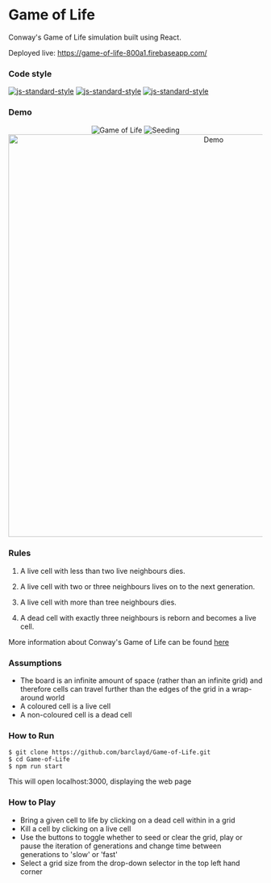 # Game of Life

Conway's Game of Life simulation built using React.

Deployed live: https://game-of-life-800a1.firebaseapp.com/

### Code style
  [![js-standard-style](https://img.shields.io/badge/code%20style-standard-brightgreen.svg?style=flat)](https://github.com/feross/standard)
    [![js-standard-style](https://img.shields.io/badge/deployed-live-blue.svg)](https://game-of-life-800a1.firebaseapp.com/)
    [![js-standard-style](https://img.shields.io/badge/deployed%20version-1.1.1-green.svg)](https://game-of-life-800a1.firebaseapp.com/)


### Demo

<p align="center">
  <img alt="Game of Life" src='https://user-images.githubusercontent.com/39765499/52443945-f6bb6400-2b1e-11e9-9ffe-a086265550fa.gif'>
  <img alt="Seeding" src='https://user-images.githubusercontent.com/39765499/52443942-f4590a00-2b1e-11e9-9ace-f2211fcd85ff.gif'>

<img width="798" alt="Demo" src="https://user-images.githubusercontent.com/39765499/52443935-f0c58300-2b1e-11e9-91b3-255c0f118ba7.png">
</p>

### Rules

1. A live cell with less than two live neighbours dies.

2. A live cell with two or three neighbours lives on to the next generation.

3. A live cell with more than tree neighbours dies.

4. A dead cell with exactly three neighbours is reborn and becomes a live cell.

More information about Conway's Game of Life can  be found [here](https://en.wikipedia.org/wiki/Conway%27s_Game_of_Life)

### Assumptions

* The board is an infinite amount of space (rather than an infinite grid) and therefore cells can travel further than the edges of the grid in a wrap-around world
* A coloured cell is a live cell
* A non-coloured cell is a dead cell

### How to Run

```
$ git clone https://github.com/barclayd/Game-of-Life.git
$ cd Game-of-Life
$ npm run start
```

This will open localhost:3000, displaying the web page

### How to Play

* Bring a given cell to life by clicking on a dead cell within in a grid
* Kill a cell by clicking on a live cell
* Use the buttons to toggle whether to seed or clear the grid, play or pause the iteration of generations and change time between generations to 'slow' or 'fast'
* Select a grid size from the drop-down selector in the top left hand corner
